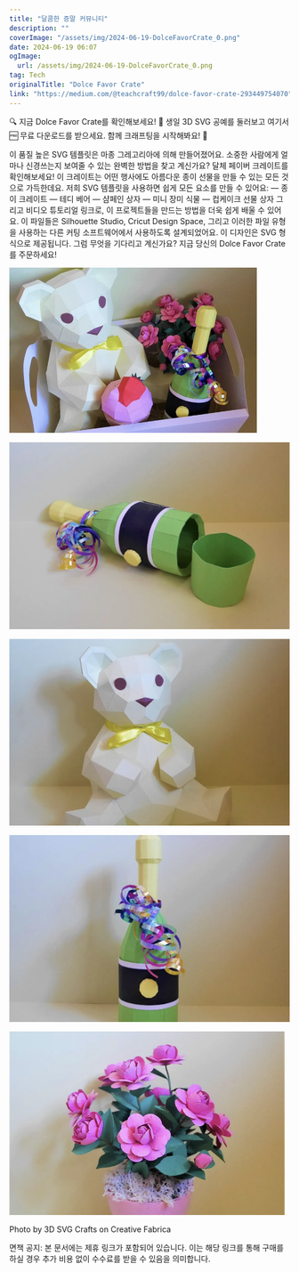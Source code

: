 ```yaml
---
title: "달콤한 증말 커뮤니티"
description: ""
coverImage: "/assets/img/2024-06-19-DolceFavorCrate_0.png"
date: 2024-06-19 06:07
ogImage: 
  url: /assets/img/2024-06-19-DolceFavorCrate_0.png
tag: Tech
originalTitle: "Dolce Favor Crate"
link: "https://medium.com/@teachcraft99/dolce-favor-crate-293449754070"
---
```



🔍 지금 Dolce Favor Crate를 확인해보세요! 📁 생일 3D SVG 공예를 둘러보고 여기서 🆓 무료 다운로드를 받으세요. 함께 크래프팅을 시작해봐요! 🚀

이 품질 높은 SVG 템플릿은 마종 그레고리아에 의해 만들어졌어요. 소중한 사람에게 얼마나 신경쓰는지 보여줄 수 있는 완벽한 방법을 찾고 계신가요? 달체 페이버 크레이트를 확인해보세요! 이 크레이트는 어떤 행사에도 아름다운 종이 선물을 만들 수 있는 모든 것으로 가득한데요. 저희 SVG 템플릿을 사용하면 쉽게 모든 요소를 만들 수 있어요: — 종이 크레이트 — 테디 베어 — 샴페인 상자 — 미니 장미 식물 — 컵케이크 선물 상자 그리고 비디오 튜토리얼 링크로, 이 프로젝트들을 만드는 방법을 더욱 쉽게 배울 수 있어요. 이 파일들은 Silhouette Studio, Cricut Design Space, 그리고 이러한 파일 유형을 사용하는 다른 커팅 소프트웨어에서 사용하도록 설계되었어요. 이 디자인은 SVG 형식으로 제공됩니다. 그럼 무엇을 기다리고 계신가요? 지금 당신의 Dolce Favor Crate를 주문하세요!

![Dolce Favor Crate 이미지 0](/assets/img/2024-06-19-DolceFavorCrate_0.png)

![Dolce Favor Crate 이미지 1](/assets/img/2024-06-19-DolceFavorCrate_1.png)

<div class="content-ad"></div>


![Image 1](/assets/img/2024-06-19-DolceFavorCrate_2.png)

![Image 2](/assets/img/2024-06-19-DolceFavorCrate_3.png)

![Image 3](/assets/img/2024-06-19-DolceFavorCrate_4.png)

Photo by 3D SVG Crafts on Creative Fabrica


<div class="content-ad"></div>

면책 공지: 본 문서에는 제휴 링크가 포함되어 있습니다. 이는 해당 링크를 통해 구매를 하실 경우 추가 비용 없이 수수료를 받을 수 있음을 의미합니다.